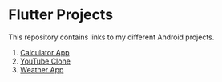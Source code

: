 # Flutter Projects

This repository contains links to my different Android projects.

1. [Calculator App](https://github.com/your-username/CalculatorApp)
2. [YouTube Clone](https://github.com/your-username/YouTubeClone)
3. [Weather App](https://github.com/your-username/WeatherApp)
